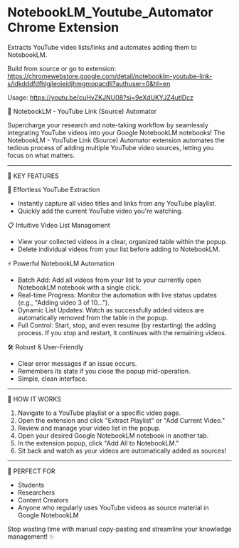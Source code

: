 # NotebookLM_Youtube_Automator Chrome Extension

Extracts YouTube video lists/links and automates adding them to NotebookLM.

Build from source or go to extension: https://chromewebstore.google.com/detail/notebooklm-youtube-link-s/idkdddfdfhlgjleoieidjhmgmopacdli?authuser=0&hl=en

Usage: https://youtu.be/cuHvZKJNU08?si=9eXdUKYJZ4utlDcz

📘 NotebookLM - YouTube Link (Source) Automator

Supercharge your research and note-taking workflow by seamlessly integrating YouTube videos into your Google NotebookLM notebooks! The NotebookLM - YouTube Link (Source) Automator extension automates the tedious process of adding multiple YouTube video sources, letting you focus on what matters.

---

🔑 KEY FEATURES

🎥 Effortless YouTube Extraction
- Instantly capture all video titles and links from any YouTube playlist.
- Quickly add the current YouTube video you're watching.

📋 Intuitive Video List Management
- View your collected videos in a clear, organized table within the popup.
- Delete individual videos from your list before adding to NotebookLM.

⚡ Powerful NotebookLM Automation
- Batch Add: Add all videos from your list to your currently open NotebookLM notebook with a single click.
- Real-time Progress: Monitor the automation with live status updates (e.g., "Adding video 3 of 10...").
- Dynamic List Updates: Watch as successfully added videos are automatically removed from the table in the popup.
- Full Control: Start, stop, and even resume (by restarting) the adding process. If you stop and restart, it continues with the remaining videos.

🛠️ Robust & User-Friendly
- Clear error messages if an issue occurs.
- Remembers its state if you close the popup mid-operation.
- Simple, clean interface.

---

🚀 HOW IT WORKS

1. Navigate to a YouTube playlist or a specific video page.
2. Open the extension and click "Extract Playlist" or "Add Current Video."
3. Review and manage your video list in the popup.
4. Open your desired Google NotebookLM notebook in another tab.
5. In the extension popup, click "Add All to NotebookLM."
6. Sit back and watch as your videos are automatically added as sources!

---

🎯 PERFECT FOR

- Students
- Researchers
- Content Creators
- Anyone who regularly uses YouTube videos as source material in Google NotebookLM

Stop wasting time with manual copy-pasting and streamline your knowledge management! ✨
